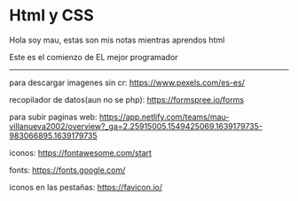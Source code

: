 # Html y CSS

Hola soy mau, estas son mis notas mientras aprendos html


Este es el comienzo de EL mejor programador





-----
para descargar imagenes sin cr: https://www.pexels.com/es-es/


recopilador de datos(aun no se php): https://formspree.io/forms


para subir paginas web: https://app.netlify.com/teams/mau-villanueva2002/overview?_ga=2.25915005.1549425069.1639179735-983066895.1639179735


iconos: https://fontawesome.com/start

fonts: https://fonts.google.com/

iconos en las pestañas: https://favicon.io/
<link rel="shortcut icon" href="./images/test.ico"/>
